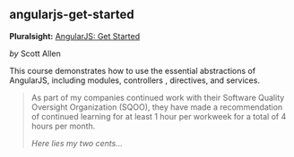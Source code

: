 ## angularjs-get-started
**Pluralsight:** [AngularJS: Get Started](https://app.pluralsight.com/library/courses/angularjs-get-started/table-of-contents)

_by_ Scott Allen
 
This course demonstrates how to use the essential abstractions of AngularJS, including modules, controllers
, directives, and services.

>As part of my companies continued work with their Software Quality Oversight Organization (SQOO), they have made a
 recommendation of continued learning for at least 1 hour per workweek for a total of 4 hours per month.  
>
>_Here lies my two cents..._